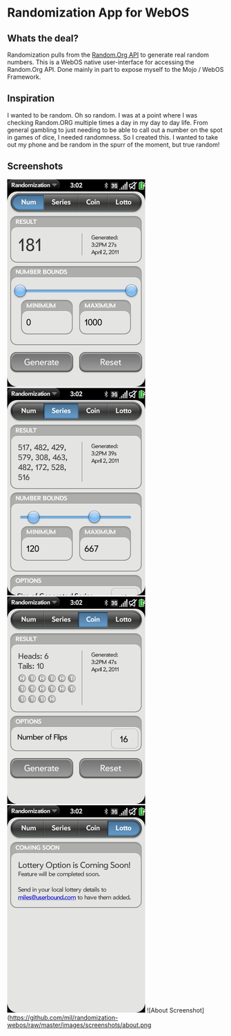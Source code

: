 Randomization App for WebOS
===========================
Whats the deal?
-----------
Randomization pulls from the [Random.Org API](http//random.org) to generate real random numbers. This is a WebOS native user-interface for accessing the Random.Org API. Done mainly in part to expose myself to the Mojo / WebOS Framework.

Inspiration
-----------
I wanted to be random. Oh so random. I was at a point where I was checking Random.ORG multiple times a day in my day to day life. From general gambling to just needing to be able to call out a number on the spot in games of dice, I needed randomness. So I created this. I wanted to take out my phone and be random in the spurr of the moment, but true random! 



Screenshots
-----------
![Number Screenshot](https://github.com/mil/randomization-webos/raw/master/images/screenshots/number.png)
![Series Screenshot](https://github.com/mil/randomization-webos/raw/master/images/screenshots/series.png)
![Coin Screenshot](https://github.com/mil/randomization-webos/raw/master/images/screenshots/coin.png)
![Lottery Screenshot](https://github.com/mil/randomization-webos/raw/master/images/screenshots/lottery.png)
![About Screenshot](https://github.com/mil/randomization-webos/raw/master/images/screenshots/about.png
